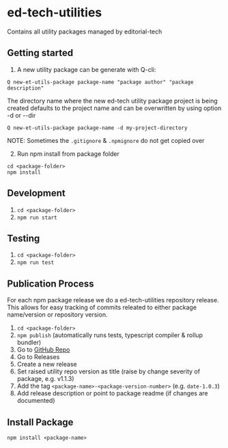 # ed-tech-utilities

Contains all utility packages managed by editorial-tech

## Getting started

1. A new utility package can be generate with Q-cli:

```
Q new-et-utils-package package-name "package author" "package description"
```

The directory name where the new ed-tech utility package project is being created defaults to the project name and can be overwritten by using option -d or --dir

```
Q new-et-utils-package package-name -d my-project-directory
```

NOTE: Sometimes the `.gitignore` & `.npmignore` do not get copied over

2. Run npm install from package folder

```
cd <package-folder>
npm install
```

## Development

1. `cd <package-folder>`
2. `npm run start`

## Testing

1. `cd <package-folder>`
2. `npm run test`

## Publication Process

For each npm package release we do a ed-tech-utilities repository release. 
This allows for easy tracking of commits releated to either package name/version or repository version.

1. `cd <package-folder>`
2. `npm publish` (automatically runs tests, typescript compiler & rollup bundler)
3. Go to [GitHub Repo](https://github.com/nzzdev/ed-tech-utilities)
4. Go to Releases
5. Create a new release
6. Set raised utility repo version as title (raise by change severity of package, e.g. v1.1.3)
7. Add the tag `<package-name>-<package-version-number>` (e.g. `date-1.0.3`)
8. Add release description or point to package readme (if changes are documented)

## Install Package

`npm install <package-name>`

